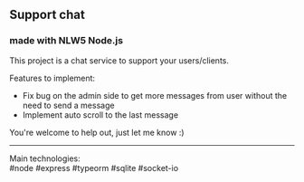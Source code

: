 ## Support chat

### made with NLW5 Node.js  



This project is a chat service to support your users/clients.  

Features to implement:
* Fix bug on the admin side to get more messages from user without the need to send a message
* Implement auto scroll to the last message

You're welcome to help out, just let me know :)



---

Main technologies:  
#node #express #typeorm #sqlite #socket-io
